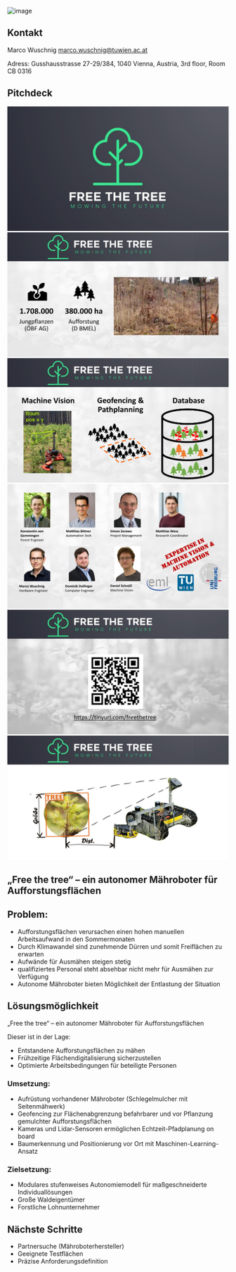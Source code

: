 ![image](https://user-images.githubusercontent.com/10611499/164673691-df8d9ef2-ad89-45d9-9658-57ad0c6cd273.png)

## Kontakt

Marco Wuschnig marco.wuschnig@tuwien.ac.at

Adress: Gusshausstrasse 27-29/384, 1040 Vienna, Austria, 3rd floor, Room CB 0316

## Pitchdeck

![image](./images/1.jpg)
![image](./images/2.jpg)
![image](./images/3.jpg)
![image](./images/4.jpg)
![image](./images/5.jpg)
![image](./images/7.jpg)

## „Free the tree“ – ein autonomer Mähroboter für Aufforstungsflächen
## Problem:
- Aufforstungsflächen verursachen einen hohen manuellen Arbeitsaufwand in den Sommermonaten
- Durch Klimawandel sind zunehmende Dürren und somit Freiflächen zu erwarten
- Aufwände für Ausmähen steigen stetig
- qualifiziertes Personal steht absehbar nicht mehr für Ausmähen zur Verfügung
- Autonome Mähroboter bieten Möglichkeit der Entlastung der Situation
##  Lösungsmöglichkeit
„Free the tree“ – ein autonomer Mähroboter für Aufforstungsflächen

Dieser ist in der Lage:
- Entstandene Aufforstungsflächen zu mähen
- Frühzeitige Flächendigitalisierung sicherzustellen
- Optimierte Arbeitsbedingungen für beteiligte Personen
### Umsetzung:
- Aufrüstung vorhandener Mähroboter (Schlegelmulcher mit Seitenmähwerk)
- Geofencing zur Flächenabgrenzung befahrbarer und vor Pflanzung gemulchter Aufforstungsflächen
- Kameras und Lidar-Sensoren ermöglichen Echtzeit-Pfadplanung on board
- Baumerkennung und Positionierung vor Ort mit Maschinen-Learning-Ansatz
### Zielsetzung:
- Modulares stufenweises Autonomiemodell für maßgeschneiderte Individuallösungen
- Große Waldeigentümer
- Forstliche Lohnunternehmer
## Nächste Schritte
- Partnersuche (Mähroboterhersteller)
-  Geeignete Testflächen
- Präzise Anforderungsdefinition




